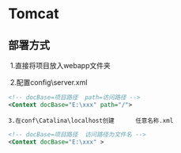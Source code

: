# Tomcat

## 部署方式

​	1.直接将项目放入webapp文件夹

​	2.配置config\server.xml 

```xml
<!-- docBase=项目路径  path=访问路径 -->
<Context docBase="E:\xxx" path="/">
```

 	3.在conf\Catalina\localhost创建      任意名称.xml

```xml
<!-- docBase=项目路径  访问路径为文件名 -->
<Context docBase="E:\xxx" >
```

